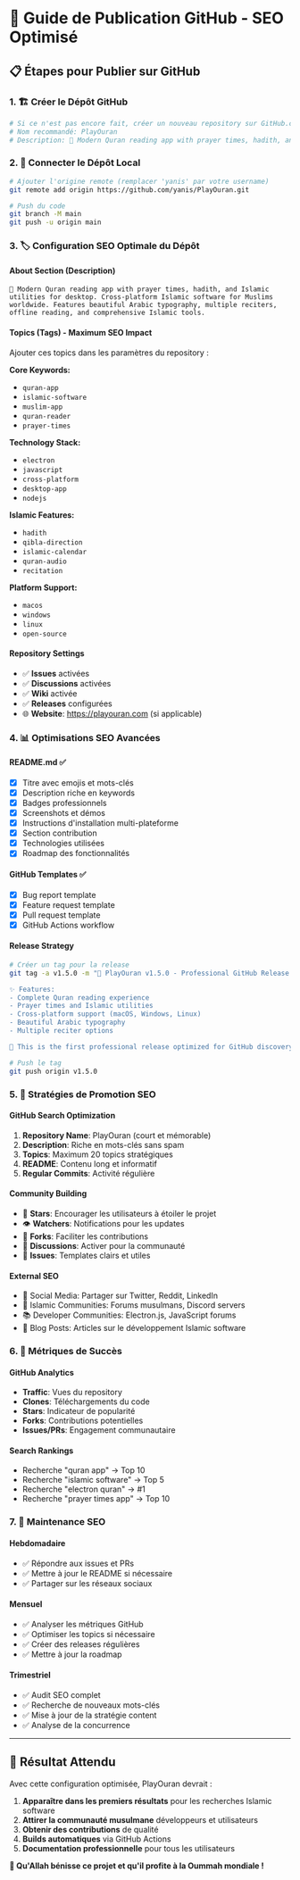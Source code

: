 # 🚀 Guide de Publication GitHub - SEO Optimisé

## 📋 Étapes pour Publier sur GitHub

### 1. 🏗️ Créer le Dépôt GitHub

```bash
# Si ce n'est pas encore fait, créer un nouveau repository sur GitHub.com
# Nom recommandé: PlayOuran
# Description: 🕌 Modern Quran reading app with prayer times, hadith, and Islamic utilities for desktop. Cross-platform Islamic software for Muslims worldwide.
```

### 2. 🔗 Connecter le Dépôt Local

```bash
# Ajouter l'origine remote (remplacer 'yanis' par votre username)
git remote add origin https://github.com/yanis/PlayOuran.git

# Push du code
git branch -M main
git push -u origin main
```

### 3. 🏷️ Configuration SEO Optimale du Dépôt

#### **About Section (Description)**
```
🕌 Modern Quran reading app with prayer times, hadith, and Islamic utilities for desktop. Cross-platform Islamic software for Muslims worldwide. Features beautiful Arabic typography, multiple reciters, offline reading, and comprehensive Islamic tools.
```

#### **Topics (Tags) - Maximum SEO Impact**
Ajouter ces topics dans les paramètres du repository :

**Core Keywords:**
- `quran-app`
- `islamic-software` 
- `muslim-app`
- `quran-reader`
- `prayer-times`

**Technology Stack:**
- `electron`
- `javascript`
- `cross-platform`
- `desktop-app`
- `nodejs`

**Islamic Features:**
- `hadith`
- `qibla-direction`
- `islamic-calendar`
- `quran-audio`
- `recitation`

**Platform Support:**
- `macos`
- `windows`
- `linux`
- `open-source`

#### **Repository Settings**
- ✅ **Issues** activées
- ✅ **Discussions** activées  
- ✅ **Wiki** activée
- ✅ **Releases** configurées
- 🌐 **Website**: https://playouran.com (si applicable)

### 4. 📊 Optimisations SEO Avancées

#### **README.md** ✅
- [x] Titre avec emojis et mots-clés
- [x] Description riche en keywords
- [x] Badges professionnels
- [x] Screenshots et démos
- [x] Instructions d'installation multi-plateforme
- [x] Section contribution
- [x] Technologies utilisées
- [x] Roadmap des fonctionnalités

#### **GitHub Templates** ✅
- [x] Bug report template
- [x] Feature request template  
- [x] Pull request template
- [x] GitHub Actions workflow

#### **Release Strategy**
```bash
# Créer un tag pour la release
git tag -a v1.5.0 -m "🌙 PlayOuran v1.5.0 - Professional GitHub Release

✨ Features:
- Complete Quran reading experience
- Prayer times and Islamic utilities
- Cross-platform support (macOS, Windows, Linux)
- Beautiful Arabic typography
- Multiple reciter options

🚀 This is the first professional release optimized for GitHub discovery!"

# Push le tag
git push origin v1.5.0
```

### 5. 🌟 Stratégies de Promotion SEO

#### **GitHub Search Optimization**
1. **Repository Name**: PlayOuran (court et mémorable)
2. **Description**: Riche en mots-clés sans spam
3. **Topics**: Maximum 20 topics stratégiques
4. **README**: Contenu long et informatif
5. **Regular Commits**: Activité régulière

#### **Community Building**
- 🌟 **Stars**: Encourager les utilisateurs à étoiler le projet
- 👁️ **Watchers**: Notifications pour les updates
- 🔀 **Forks**: Faciliter les contributions
- 💬 **Discussions**: Activer pour la communauté
- 📝 **Issues**: Templates clairs et utiles

#### **External SEO**
- 📱 Social Media: Partager sur Twitter, Reddit, LinkedIn
- 🕌 Islamic Communities: Forums musulmans, Discord servers
- 📚 Developer Communities: Electron.js, JavaScript forums
- 📖 Blog Posts: Articles sur le développement Islamic software

### 6. 🎯 Métriques de Succès

#### **GitHub Analytics**
- **Traffic**: Vues du repository
- **Clones**: Téléchargements du code
- **Stars**: Indicateur de popularité
- **Forks**: Contributions potentielles
- **Issues/PRs**: Engagement communautaire

#### **Search Rankings**
- Recherche "quran app" → Top 10
- Recherche "islamic software" → Top 5  
- Recherche "electron quran" → #1
- Recherche "prayer times app" → Top 10

### 7. 🔄 Maintenance SEO

#### **Hebdomadaire**
- ✅ Répondre aux issues et PRs
- ✅ Mettre à jour le README si nécessaire
- ✅ Partager sur les réseaux sociaux

#### **Mensuel**
- ✅ Analyser les métriques GitHub
- ✅ Optimiser les topics si nécessaire
- ✅ Créer des releases régulières
- ✅ Mettre à jour la roadmap

#### **Trimestriel**
- ✅ Audit SEO complet
- ✅ Recherche de nouveaux mots-clés
- ✅ Mise à jour de la stratégie content
- ✅ Analyse de la concurrence

---

## 🌙 Résultat Attendu

Avec cette configuration optimisée, PlayOuran devrait :

1. **Apparaître dans les premiers résultats** pour les recherches Islamic software
2. **Attirer la communauté musulmane** développeurs et utilisateurs
3. **Obtenir des contributions** de qualité
4. **Builds automatiques** via GitHub Actions
5. **Documentation professionnelle** pour tous les utilisateurs

**🤲 Qu'Allah bénisse ce projet et qu'il profite à la Oummah mondiale !**